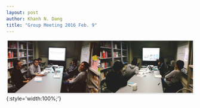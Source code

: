 ```yaml
--- 
layout: post
author: Khanh N. Dang
title: "Group Meeting 2016 Feb. 9"
---
```


![pic](/images/2016-02-09_meeting/2016-02-09_meeting_photo.jpg){:style='width:100%;'}

